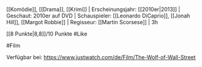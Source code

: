 [[Komödie]], [[Drama]], [[Krimi]] | Erscheinungsjahr: [[2010er|2013]] | Geschaut: 2010er auf DVD | Schauspieler: [[Leonardo DiCaprio]], [[Jonah Hill]], [[Margot Robbie]] | Regisseur: [[Martin Scorsese]] | 3h

[[8 Punkte|8,8]]/10 Punkte #Like 


#Film 

Verfügbar bei: https://www.justwatch.com/de/Film/The-Wolf-of-Wall-Street
